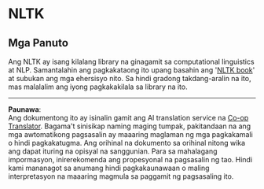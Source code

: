 <!--
CO_OP_TRANSLATOR_METADATA:
{
  "original_hash": "bf39bceb833cd628f224941dca8041df",
  "translation_date": "2025-08-29T14:29:17+00:00",
  "source_file": "6-NLP/4-Hotel-Reviews-1/assignment.md",
  "language_code": "tl"
}
-->
# NLTK

## Mga Panuto

Ang NLTK ay isang kilalang library na ginagamit sa computational linguistics at NLP. Samantalahin ang pagkakataong ito upang basahin ang '[NLTK book](https://www.nltk.org/book/)' at subukan ang mga ehersisyo nito. Sa hindi gradong takdang-aralin na ito, mas malalalim ang iyong pagkakakilala sa library na ito.

---

**Paunawa**:  
Ang dokumentong ito ay isinalin gamit ang AI translation service na [Co-op Translator](https://github.com/Azure/co-op-translator). Bagama't sinisikap naming maging tumpak, pakitandaan na ang mga awtomatikong pagsasalin ay maaaring maglaman ng mga pagkakamali o hindi pagkakatugma. Ang orihinal na dokumento sa orihinal nitong wika ang dapat ituring na opisyal na sanggunian. Para sa mahalagang impormasyon, inirerekomenda ang propesyonal na pagsasalin ng tao. Hindi kami mananagot sa anumang hindi pagkakaunawaan o maling interpretasyon na maaaring magmula sa paggamit ng pagsasaling ito.